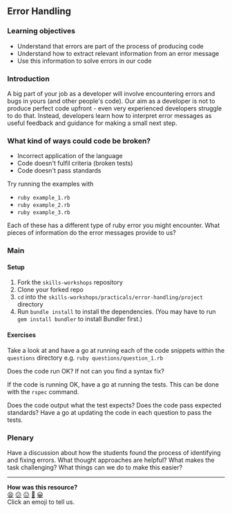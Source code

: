 ## Error Handling

### Learning objectives
  * Understand that errors are part of the process of producing code
  * Understand how to extract relevant information from an error message
  * Use this information to solve errors in our code

### Introduction
  A big part of your job as a developer will involve encountering errors and bugs in yours (and other people's code). Our aim as a developer is not to produce perfect code upfront - even very experienced developers struggle to do that. Instead, developers learn how to interpret error messages as useful feedback and guidance for making a small next step.

### What kind of ways could code be broken?
   * Incorrect application of the language
   * Code doesn't fulfil criteria (broken tests)
   * Code doesn't pass standards

Try running the examples with
- `ruby example_1.rb`
- `ruby example_2.rb`
- `ruby example_3.rb`

Each of these has a different type of ruby error you might encounter.
What pieces of information do the error messages provide to us?

### Main

#### Setup
1. Fork the `skills-workshops` repository
2. Clone your forked repo
3. `cd` into the `skills-workshops/practicals/error-handling/project` directory
4. Run `bundle install` to install the dependencies. (You may have to run `gem install bundler` to install Bundler first.)

#### Exercises
Take a look at and have a go at running each of the code snippets within the `questions` directory e.g.
`ruby questions/question_1.rb`

Does the code run OK? If not can you find a syntax fix?

If the code is running OK, have a go at running the tests. This can be done with the
`rspec` command.

Does the code output what the test expects?
Does the code pass expected standards?
Have a go at updating the code in each question to pass the tests.

### Plenary

Have a discussion about how the students found the process of identifying and fixing errors. What thought approaches are helpful?
What makes the task challenging? What things can we do to make this easier?

<!-- BEGIN GENERATED SECTION DO NOT EDIT -->

---

**How was this resource?**  
[😫](https://airtable.com/shrUJ3t7KLMqVRFKR?prefill_Repository=skills-workshops&prefill_File=practicals/error-handling/README.md&prefill_Sentiment=😫) [😕](https://airtable.com/shrUJ3t7KLMqVRFKR?prefill_Repository=skills-workshops&prefill_File=practicals/error-handling/README.md&prefill_Sentiment=😕) [😐](https://airtable.com/shrUJ3t7KLMqVRFKR?prefill_Repository=skills-workshops&prefill_File=practicals/error-handling/README.md&prefill_Sentiment=😐) [🙂](https://airtable.com/shrUJ3t7KLMqVRFKR?prefill_Repository=skills-workshops&prefill_File=practicals/error-handling/README.md&prefill_Sentiment=🙂) [😀](https://airtable.com/shrUJ3t7KLMqVRFKR?prefill_Repository=skills-workshops&prefill_File=practicals/error-handling/README.md&prefill_Sentiment=😀)  
Click an emoji to tell us.

<!-- END GENERATED SECTION DO NOT EDIT -->
